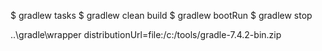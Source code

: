 $ gradlew tasks
$ gradlew clean build
$ gradlew bootRun
$ gradlew stop

..\gradle\wrapper
distributionUrl=file\:/c:/tools/gradle-7.4.2-bin.zip
